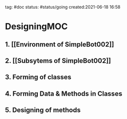 tag: #doc 
status: #status/going 
created:2021-06-18 16:58

# DesigningMOC
## 1. [[Environment of SimpleBot002]]
## 2. [[Subsytems of SimpleBot002]]
## 3. Forming of classes
## 4. Forming Data & Methods in Classes
## 5. Designing of methods


